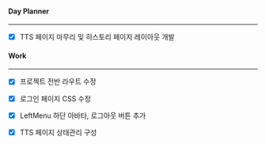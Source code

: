 
#### Day Planner
---
- [x] TTS 페이지 마무리 및 히스토리 페이지 레이아웃 개발


#### Work
---
- [x] 프로젝트 전반 라우트 수정
- [x] 로그인 페이지 CSS 수정
- [x] LeftMenu 하단 아바타, 로그아웃 버튼 추가
- [x] TTS 페이지 상태관리 구성

